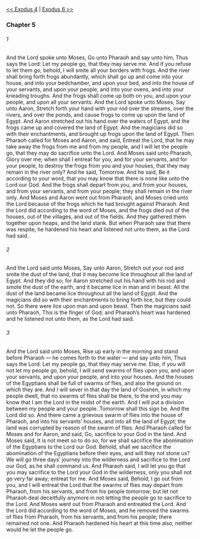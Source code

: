[<< Exodus 4](Exodus%204)  |  [Exodus 6 >>](Exodus%206)

### Chapter 5
###### 1
And the Lord spoke unto Moses, Go unto Pharaoh and say unto him, Thus says the Lord: Let my people go, that they may serve me. And if you refuse to let them go, behold, I will smite all your borders with frogs. And the river shall bring forth frogs abundantly, which shall go up and come into your house, and into your bedchamber, and upon your bed, and into the house of your servants, and upon your people, and into your ovens, and into your kneading troughs. And the frogs shall come up both on you, and upon your people, and upon all your servants. And the Lord spoke unto Moses, Say unto Aaron, Stretch forth your hand with your rod over the streams, over the rivers, and over the ponds, and cause frogs to come up upon the land of Egypt. And Aaron stretched out his hand over the waters of Egypt, and the frogs came up and covered the land of Egypt. And the magicians did so with their enchantments, and brought up frogs upon the land of Egypt. Then Pharaoh called for Moses and Aaron, and said, Entreat the Lord, that he may take away the frogs from me and from my people, and I will let the people go, that they may do sacrifice unto the Lord. And Moses said unto Pharaoh, Glory over me; when shall I entreat for you, and for your servants, and for your people, to destroy the frogs from you and your houses, that they may remain in the river only? And he said, Tomorrow. And he said, Be it according to your word, that you may know that there is none like unto the Lord our God. And the frogs shall depart from you, and from your houses, and from your servants, and from your people; they shall remain in the river only. And Moses and Aaron went out from Pharaoh, and Moses cried unto the Lord because of the frogs which he had brought against Pharaoh. And the Lord did according to the word of Moses, and the frogs died out of the houses, out of the villages, and out of the fields. And they gathered them together upon heaps, and the land stank. But when Pharaoh saw that there was respite, he hardened his heart and listened not unto them, as the Lord had said.

###### 2
And the Lord said unto Moses, Say unto Aaron, Stretch out your rod and smite the dust of the land, that it may become lice throughout all the land of Egypt. And they did so; for Aaron stretched out his hand with his rod and smote the dust of the earth, and it became lice in man and in beast. All the dust of the land became lice throughout all the land of Egypt. And the magicians did so with their enchantments to bring forth lice, but they could not. So there were lice upon man and upon beast. Then the magicians said unto Pharaoh, This is the finger of God; and Pharaoh’s heart was hardened and he listened not unto them, as the Lord had said.

###### 3
And the Lord said unto Moses, Rise up early in the morning and stand before Pharaoh — he comes forth to the water — and say unto him, Thus says the Lord: Let my people go, that they may serve me. Else, if you will not let my people go, behold, I will send swarms of flies upon you, and upon your servants, and upon your people, and into your houses. And the houses of the Egyptians shall be full of swarms of flies, and also the ground on which they are. And I will sever in that day the land of Goshen, in which my people dwell, that no swarms of flies shall be there, to the end you may know that I am the Lord in the midst of the earth. And I will put a division between my people and your people. Tomorrow shall this sign be. And the Lord did so. And there came a grievous swarm of flies into the house of Pharaoh, and into his servants’ houses, and into all the land of Egypt; the land was corrupted by reason of the swarm of flies. And Pharaoh called for Moses and for Aaron, and said, Go, sacrifice to your God in the land. And Moses said, It is not meet so to do so, for we shall sacrifice the abomination of the Egyptians to the Lord our God. Behold, shall we sacrifice the abomination of the Egyptians before their eyes, and will they not stone us? We will go three days’ journey into the wilderness and sacrifice to the Lord our God, as he shall command us. And Pharaoh said, I will let you go that you may sacrifice to the Lord your God in the wilderness, only you shall not go very far away; entreat for me. And Moses said, Behold, I go out from you, and I will entreat the Lord that the swarms of flies may depart from Pharaoh, from his servants, and from his people tomorrow; but let not Pharaoh deal deceitfully anymore in not letting the people go to sacrifice to the Lord. And Moses went out from Pharaoh and entreated the Lord. And the Lord did according to the word of Moses, and he removed the swarms of flies from Pharaoh, from his servants, and from his people; there remained not one. And Pharaoh hardened his heart at this time also, neither would he let the people go.
